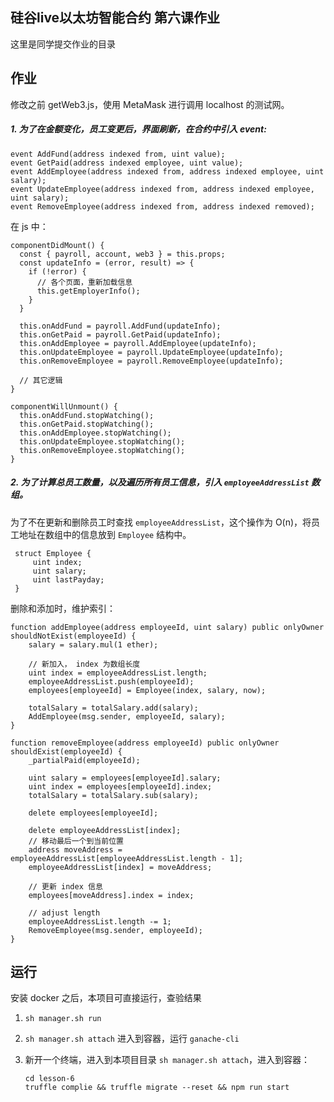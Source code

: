 ## 硅谷live以太坊智能合约 第六课作业
这里是同学提交作业的目录


## 作业

修改之前 getWeb3.js，使用 MetaMask 进行调用 localhost 的测试网。

##### 1. 为了在金额变化，员工变更后，界面刷新，在合约中引入 event:


```
event AddFund(address indexed from, uint value);
event GetPaid(address indexed employee, uint value);
event AddEmployee(address indexed from, address indexed employee, uint salary);
event UpdateEmployee(address indexed from, address indexed employee, uint salary);
event RemoveEmployee(address indexed from, address indexed removed);
```

在 js 中：


```
componentDidMount() {
  const { payroll, account, web3 } = this.props;
  const updateInfo = (error, result) => {
    if (!error) {
      // 各个页面，重新加载信息
      this.getEmployerInfo();
    }
  }

  this.onAddFund = payroll.AddFund(updateInfo);
  this.onGetPaid = payroll.GetPaid(updateInfo);
  this.onAddEmployee = payroll.AddEmployee(updateInfo);
  this.onUpdateEmployee = payroll.UpdateEmployee(updateInfo);
  this.onRemoveEmployee = payroll.RemoveEmployee(updateInfo);

  // 其它逻辑
}

componentWillUnmount() {
  this.onAddFund.stopWatching();
  this.onGetPaid.stopWatching();
  this.onAddEmployee.stopWatching();
  this.onUpdateEmployee.stopWatching();
  this.onRemoveEmployee.stopWatching();
}
```


##### 2. 为了计算总员工数量，以及遍历所有员工信息，引入 `employeeAddressList` 数组。

为了不在更新和删除员工时查找 `employeeAddressList`，这个操作为 O(n)，将员工地址在数组中的信息放到 `Employee` 结构中。


```
 struct Employee {
     uint index;
     uint salary;
     uint lastPayday;
 }
```

删除和添加时，维护索引：

```
function addEmployee(address employeeId, uint salary) public onlyOwner shouldNotExist(employeeId) {
    salary = salary.mul(1 ether);

    // 新加入， index 为数组长度
    uint index = employeeAddressList.length;
    employeeAddressList.push(employeeId);
    employees[employeeId] = Employee(index, salary, now);

    totalSalary = totalSalary.add(salary);
    AddEmployee(msg.sender, employeeId, salary);
}

function removeEmployee(address employeeId) public onlyOwner shouldExist(employeeId) {
    _partialPaid(employeeId);

    uint salary = employees[employeeId].salary;
    uint index = employees[employeeId].index;
    totalSalary = totalSalary.sub(salary);

    delete employees[employeeId];

    delete employeeAddressList[index];
    // 移动最后一个到当前位置
    address moveAddress = employeeAddressList[employeeAddressList.length - 1];
    employeeAddressList[index] = moveAddress;

    // 更新 index 信息
    employees[moveAddress].index = index;

    // adjust length
    employeeAddressList.length -= 1;
    RemoveEmployee(msg.sender, employeeId);
}
```

## 运行

安装 docker 之后，本项目可直接运行，查验结果

1. `sh manager.sh run`
2. `sh manager.sh attach` 进入到容器，运行 `ganache-cli`
3. 新开一个终端，进入到本项目目录 `sh manager.sh attach`，进入到容器：

   ```
   cd lesson-6
   truffle complie && truffle migrate --reset && npm run start
   ```
